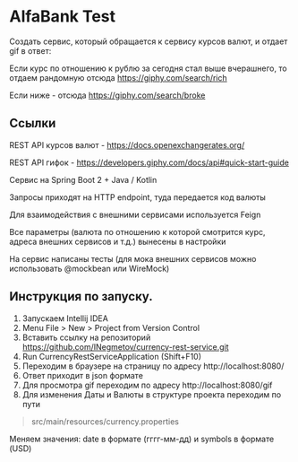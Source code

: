 AlfaBank Test
============

Создать сервис, который обращается к сервису курсов валют, и отдает gif в ответ:

Если курс по отношению к рублю за сегодня стал выше вчерашнего, то отдаем рандомную отсюда https://giphy.com/search/rich

Если ниже - отсюда https://giphy.com/search/broke

Ссылки
------

REST API курсов валют - https://docs.openexchangerates.org/

REST API гифок - https://developers.giphy.com/docs/api#quick-start-guide

Сервис на Spring Boot 2 + Java / Kotlin

Запросы приходят на HTTP endpoint, туда передается код валюты

Для взаимодействия с внешними сервисами используется Feign

Все параметры (валюта по отношению к которой смотрится курс, адреса внешних сервисов и т.д.) вынесены в настройки

На сервис написаны тесты (для мока внешних сервисов можно использовать @mockbean или WireMock)

## Инструкция по запуску.
1. Запускаем Intellij IDEA
2. Menu File > New > Project from Version Control
3. Вставить ссылку на репозиторий https://github.com/INegmetov/currency-rest-service.git 
4. Run CurrencyRestServiceApplication (Shift+F10)
5. Переходим в браузере на страницу по адресу http://localhost:8080/
6. Ответ приходит в json формате
7. Для просмотра gif переходим по адресу http://localhost:8080/gif 
8. Для изменения Даты и Валюты в структуре проекта переходим по пути 
> src/main/resources/currency.properties

Меняем значения: date в формате (гггг-мм-дд) и symbols в формате (USD)

